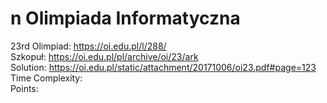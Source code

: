 # n Olimpiada Informatyczna
23rd Olimpiad: https://oi.edu.pl/l/288/ <br />
Szkopuł:  https://oi.edu.pl/pl/archive/oi/23/ark <br />
Solution: https://oi.edu.pl/static/attachment/20171006/oi23.pdf#page=123 <br />
Time Complexity: <br />
Points: <br />
